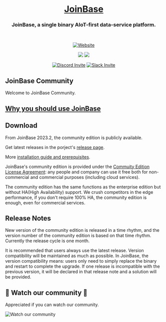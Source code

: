 <h1 align="center">
<a href="https://JoinBase.io/">JoinBase</a> </h1>

<h3 align="center">
JoinBase, a single binary AIoT-first data-service platform.
</h3>

<br>

<div align="center">

  <a href="">[![Website](https://img.shields.io/badge/https://-joinbase.io-blue.svg)](https://joinbase.io/)</a>

</div>

<div align="center">

  <a href="">![](https://img.shields.io/github/stars/open-joinbase/JoinBase)</a>
  <a href="">![](https://img.shields.io/github/issues/open-joinbase/JoinBase)</a>

</div>

<div align="center">
 
  <a href="">[![Discord Invite](https://img.shields.io/discord/1031840841226002522?logo=discord&labelColor=8b2671)](https://discord.gg/sqX6vfnURj)</a>
  <a href="">[![Slack Invite](https://img.shields.io/badge/Slack-Join-blue?logo=slack&labelColor=8b2671)](https://join.slack.com/t/joinbaseworkspace/shared_invite/zt-1bizmnl2c-HaXl93gZ5Hnm_ukDAotZzg)</a>

</div>

## JoinBase Community

Welcome to JoinBase Community.


## [Why you should use JoinBase](https://joinbase.io/)


## Download

From JoinBase 2023.2, the community edition is publicly available.

Get latest releases in the porject's [release page](https://github.com/open-joinbase/JoinBase/releases).

More [installation guide and prerequisites](https://joinbase.io/docs/references/install). 

JoinBase's community edition is provided under the [Commuity Edition License Agreement](https://joinbase.io/community_license): any people and company can use it free both for non-commercial and commercial purposes (including cloud services). 

The community edition has the same functions as the enterprise edition but without HA(High Availability) support. We crush competitors in the edge performance, if you don't require 100% HA, the community edition is enough, even for commercial services. 

## Release Notes

New version of the community edition is released in a time rhythm, and the version number of the community edition is based on that time rhythm. Currently the release cycle is one month.

It is recommended that users always use the latest release. Version compatibility will be maintained as much as possible. In JoinBase, the version compatibility means: users only need to simply replace the binary and restart to complete the upgrade. If one release is incompatible with the previous version, it will be declared in that release note and a solution will be provided.

## :revolving_hearts: Watch our community :revolving_hearts:

Appreciated if you can watch our community.

![Watch our community](https://user-images.githubusercontent.com/79301703/182365526-df074c64-cee4-45f6-b8e0-b912f17332c6.gif)
